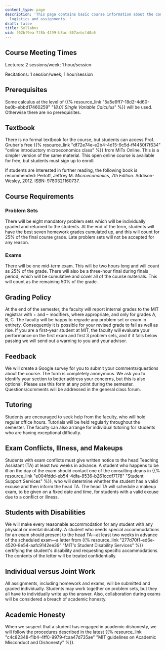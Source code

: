 ```yaml
---
content_type: page
description: 'This page contains basic course information about the course, including
  logistics and assignments. '
draft: false
title: Syllabus
uid: f02bf9ea-7f8b-4f99-b8ac-367aebcfd0a6
---
```

## Course Meeting Times

Lectures: 2 sessions/week; 1 hour/session 

Recitations: 1 session/week; 1 hour/session

## Prerequisites 

Some calculus at the level of {{% resource_link "5a5e9ff7-18d2-4d60-be0b-ebbd17460259" "*18.01 Single Variable Calculus*" %}} will be used. Otherwise there are no prerequisites. 

## Textbook 

There is no formal textbook for the course, but students can access Prof. Gruber's free {{% resource_link "df72e74e-e2b4-4d15-9c5d-ff4450f7f634" "online introductory microeconomics class" %}} from MITx Online. This is a simpler version of the same material. This open online course is available for free, but students must sign up to enroll. 

If students are interested in further reading, the following book is recommended: Perloff, Jeffrey M. *Microeconomics, 7th Edition.* Addison-Wesley, 2012. ISBN: 9780321160737.

## Course Requirements

### Problem Sets

There will be eight mandatory problem sets which will be individually graded and returned to the students. At the end of the term, students will have the best seven homework grades cumulated up, and this will count for 25% of the final course grade. Late problem sets will not be accepted for any reason.

### Exams

There will be one mid-term exam. This will be two hours long and will count as 25% of the grade. There will also be a three-hour final during finals period, which will be cumulative and cover all of the course materials. This will count as the remaining 50% of the grade. 

## Grading Policy 

At the end of the semester, the faculty will report internal grades to the MIT registrar with + and – modifiers, where appropriate, and only for grades A, B, C. The faculty will be happy to regrade any problem set or exam in entirety. Consequently it is possible for your revised grade to fall as well as rise. If you are a first-year student at MIT, the faculty will evaluate your performance on the first exam and first 3 problem sets, and if it falls below passing we will send out a warning to you and your advisor.

## Feedback

We will create a Google survey for you to submit your comments/questions about the course. The form is completely anonymous. We ask you to identify your section to better address your concerns, but this is also optional. Please use this form at any point during the semester. Questions/comments will be addressed in the general class forum. 

## Tutoring

Students are encouraged to seek help from the faculty, who will hold regular office hours. Tutorials will be held regularly throughout the semester. The faculty can also arrange for individual tutoring for students who are having exceptional difficulty.

## Exam Conflicts, Illness, and Makeups

Students with exam conflicts must give written notice to the head Teaching Assistant (TA) at least two weeks in advance. A student who happens to be ill on the day of the exam should contact one of the consulting deans in {{% resource_link "e004fddd-eb54-4dfa-8536-b261ccdf7178" "Student Support Services" %}}, who will determine whether the student has a valid excuse and then inform the head TA. The head TA will schedule a makeup exam, to be given on a fixed date and time, for students with a valid excuse due to a conflict or illness.

## Students with Disabilities

We will make every reasonable accommodation for any student with any physical or mental disability. A student who needs special accommodations for an exam should present to the head TA—at least two weeks in advance of the scheduled exam—a letter from {{% resource_link "277d70f1-ed6e-4520-8e54-aafc9142ee39" "MIT's Student Disability Services" %}} certifying the student's disability and requesting specific accommodations. The contents of the letter will be treated confidentially.

## Individual versus Joint Work

All assignments, including homework and exams, will be submitted and graded individually. Students may work together on problem sets, but they all have to individually write up the answer. Also, collaboration during exams will be considered a breach of academic honesty. 

## Academic Honesty

When we suspect that a student has engaged in academic dishonesty, we will follow the procedures described in the latest {{% resource_link "c4c82348-f1b4-4ff0-9979-fcaa47d735ae" "MIT guidelines on Academic Misconduct and Dishonesty" %}}.